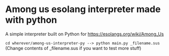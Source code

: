 # Among us esolang interpreter made with python
 A simple interpreter built on Python for https://esolangs.org/wiki/Among_Us
 
 `cd wherever/among-us-interpreter-py --> python main.py _filename.sus` (Change contents of _filename.sus if you want to test more stuff)
